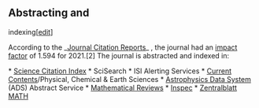 ## Abstracting and
indexing[[edit](/w/index.php?title=Modern\_Physics\_Letters\_A&action=edit&section=2
"Edit section: Abstracting and indexing")]

According to the \_[Journal Citation Reports](/wiki/Journal\_Citation\_Reports
"Journal Citation Reports")\_ , the journal had an [impact
factor](/wiki/Impact\_factor "Impact factor") of 1.594 for 2021.[2] The journal
is abstracted and indexed in:

 \* [Science Citation Index](/wiki/Science\_Citation\_Index "Science Citation Index")
 \* SciSearch
 \* ISI Alerting Services
 \* [Current Contents](/wiki/Current\_Contents "Current Contents")/Physical, Chemical & Earth Sciences
 \* [Astrophysics Data System](/wiki/Astrophysics\_Data\_System "Astrophysics Data System") (ADS) Abstract Service
 \* [Mathematical Reviews](/wiki/Mathematical\_Reviews "Mathematical Reviews")
 \* [Inspec](/wiki/Inspec "Inspec")
 \* [Zentralblatt MATH](/wiki/Zentralblatt\_MATH "Zentralblatt MATH")
